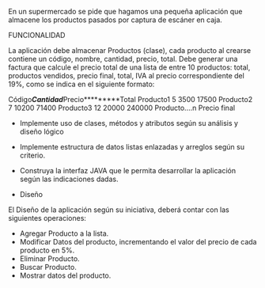 En un supermercado se pide que hagamos una pequeña aplicación que almacene los productos pasados por captura de escáner en caja.

FUNCIONALIDAD

La aplicación debe almacenar Productos (clase), cada producto al crearse contiene un código, nombre, cantidad, precio, total.
Debe generar una factura que calcule el precio total de una lista de entre 10 productos: total, productos vendidos, precio final, total, IVA al precio correspondiente del 19%, como se indica en el siguiente formato:

Código*********Cantidad*********Precio*********Total
Producto1        5                3500        17500
Producto2        7                10200       71400
Producto3        12               20000       240000
Producto....n
Precio final


 - Implemente uso de clases, métodos y atributos según su análisis y diseño lógico
 - Implemente estructura de datos listas enlazadas y arreglos según su criterio.
 - Construya la interfaz JAVA que le permita desarrollar la aplicación según las indicaciones dadas.

 - Diseño

El Diseño de la aplicación según su iniciativa, deberá contar con las siguientes operaciones:
 - Agregar Producto a la lista.
 - Modificar Datos del producto, incrementando el valor del precio de cada producto en 5%.
 - Eliminar Producto.
 - Buscar Producto.
 - Mostrar datos del producto.
